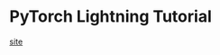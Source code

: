 # PyTorch Lightning Tutorial

[site](https://pytorch-lightning.readthedocs.io/en/latest/?_ga=2.261980549.900145587.1631938016-2069302331.1631938016)
